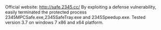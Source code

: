 Official website: http://safe.2345.cc/ By exploiting a defense vulnerability, easily terminated the protected process 2345MPCSafe.exe,2345SafeTray.exe and 2345Speedup.exe. Tested version 3.7 on windows 7 x86 and x64 platform.